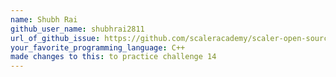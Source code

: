 ```yaml
---
name: Shubh Rai
github_user_name: shubhrai2811
url_of_github_issue: https://github.com/scaleracademy/scaler-open-source-september-challenge/issues/45#issue-1876837890
your_favorite_programming_language: C++
made changes to this: to practice challenge 14
---
```

